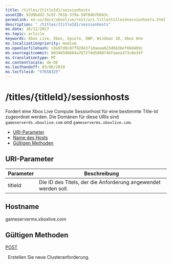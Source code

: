 ```yaml
---
title: /titles/{titleId}/sessionhosts
assetID: 92d9bdd2-5c8f-761b-3f9a-50f8db7b843c
permalink: en-us/docs/xboxlive/rest/uri-titlestitleidsessionhosts.html
description: " /titles/{titleId}/sessionhosts"
ms.date: 10/12/2017
ms.topic: article
keywords: Xbox Live, Xbox, Spiele, UWP, Windows 10, Xbox One
ms.localizationpriority: medium
ms.openlocfilehash: c0a97d0c87f9204371daeaa825d6636ef6b8409c
ms.sourcegitcommit: b034650b684a767274d5d88746faeea373c8e34f
ms.translationtype: MT
ms.contentlocale: de-DE
ms.lasthandoff: 03/06/2019
ms.locfileid: "57658325"
---
```

# <a name="titlestitleidsessionhosts"></a>/titles/{titleId}/sessionhosts
Fordert eine Xbox Live Compute Sessionhost für eine bestimmte Title-Id zugeordnet werden. Die Domänen für diese URIs sind `gameserverds.xboxlive.com` und `gameserverms.xboxlive.com`.
 
  * [URI-Parameter](#ID4EU)
  * [Name des Hosts](#ID4EIB)
  * [Gültigen Methoden](#ID4EPB)
 
<a id="ID4EU"></a>

 
## <a name="uri-parameters"></a>URI-Parameter
 
| Parameter| Beschreibung| 
| --- | --- | 
| titleId| Die ID des Titels, der die Anforderung angewendet werden soll.| 
  
<a id="ID4EIB"></a>

 
## <a name="host-name"></a>Hostname
 
gameserverms.xboxlive.com
  
<a id="ID4EPB"></a>

 
## <a name="valid-methods"></a>Gültigen Methoden
  
[POST](uri-titlestitleidsessionhosts-post.md)
 
&nbsp;&nbsp;Erstellen Sie neue Clusteranforderung.
   